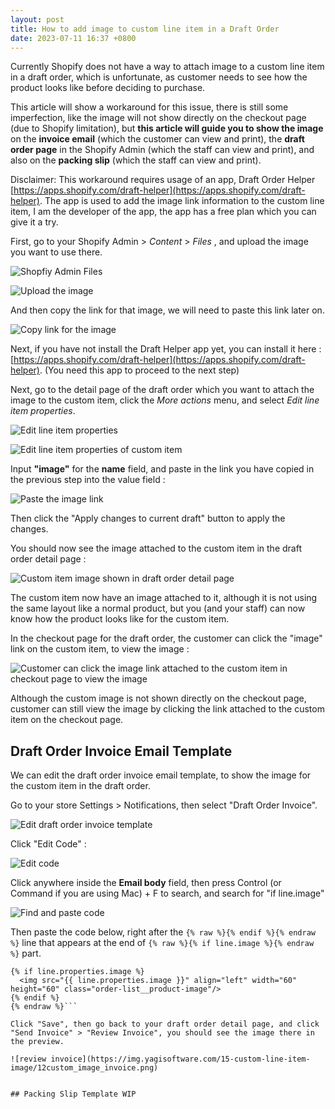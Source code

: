 ```yaml
---
layout: post
title: How to add image to custom line item in a Draft Order
date: 2023-07-11 16:37 +0800
---
```


Currently Shopify does not have a way to attach image to a custom line item in a draft order, which is unfortunate, as customer needs to see how the product looks like before deciding to purchase.

This article will show a workaround for this issue, there is still some imperfection, like the image will not show directly on the checkout page (due to Shopify limitation), but **this article will guide you to show the image** on the **invoice email** (which the customer can view and print), the **draft order page** in the Shopify Admin (which the staff can view and print), and also on the **packing slip** (which the staff can view and print).


Disclaimer: This workaround requires usage of an app, Draft Order Helper [https://apps.shopify.com/draft-helper](https://apps.shopify.com/draft-helper). The app is used to add the image link information to the custom line item, I am the developer of the app, the app has a free plan which you can give it a try.


First, go to your Shopify Admin > *Content* > *Files* , and upload the image you want to use there.

![Shopfiy Admin Files](https://img.yagisoftware.com/15-custom-line-item-image/1files.png)

![Upload the image](https://img.yagisoftware.com/15-custom-line-item-image/2upload.png)

And then copy the link for that image, we will need to paste this link later on.

![Copy link for the image](https://img.yagisoftware.com/15-custom-line-item-image/3copy_link.png)


Next, if you have not install the Draft Helper app yet, you can install it here : [https://apps.shopify.com/draft-helper](https://apps.shopify.com/draft-helper). (You need this app to proceed to the next step)


Next, go to the detail page of the draft order which you want to attach the image to the custom item, click the *More actions* menu, and select *Edit line item properties*.

![Edit line item properties](https://img.yagisoftware.com/15-custom-line-item-image/4edit_properties.png)

![Edit line item properties of custom item](https://img.yagisoftware.com/15-custom-line-item-image/5custom_edit.png)

Input **"image"** for the **name** field, and paste in the link you have copied in the previous step into the value field : 

![Paste the image link](https://img.yagisoftware.com/15-custom-line-item-image/6apply_edit.png)

Then click the "Apply changes to current draft" button to apply the changes.

You should now see the image attached to the custom item in the draft order detail page : 

![Custom item image shown in draft order detail page](https://img.yagisoftware.com/15-custom-line-item-image/7draft_custom_image.png)

The custom item now have an image attached to it, although it is not using the same layout like a normal product, but you (and your staff) can now know how the product looks like for the custom item.

In the checkout page for the draft order, the customer can click the "image" link on the custom item, to view the image : 

![Customer can click the image link attached to the custom item in checkout page to view the image](https://img.yagisoftware.com/15-custom-line-item-image/8checkout_image.gif)

Although the custom image is not shown directly on the checkout page, customer can still view the image by clicking the link attached to the custom item on the checkout page.

## Draft Order Invoice Email Template

We can edit the draft order invoice email template, to show the image for the custom item in the draft order.

Go to your store Settings > Notifications, then select "Draft Order Invoice".

![Edit draft order invoice template](https://img.yagisoftware.com/15-custom-line-item-image/9draft_order_invoice_template.png)

Click "Edit Code" : 

![Edit code](https://img.yagisoftware.com/15-custom-line-item-image/10edit_code.png)

Click anywhere inside the **Email body** field, then press Control (or Command if you are using Mac) + F to search, and search for "if line.image"

![Find and paste code](https://img.yagisoftware.com/15-custom-line-item-image/11find.png)

Then paste the code below, right after the `{% raw %}{% endif %}{% endraw %}` line that appears at the end of `{% raw %}{% if line.image %}{% endraw %}` part.

```{% raw %}
{% if line.properties.image %}
  <img src="{{ line.properties.image }}" align="left" width="60" height="60" class="order-list__product-image"/>
{% endif %}
{% endraw %}```

Click "Save", then go back to your draft order detail page, and click "Send Invoice" > "Review Invoice", you should see the image there in the preview.

![review invoice](https://img.yagisoftware.com/15-custom-line-item-image/12custom_image_invoice.png)


## Packing Slip Template WIP
